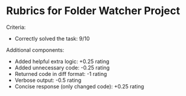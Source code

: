 # Rubrics for Folder Watcher Project

Criteria:
- Correctly solved the task: 9/10

Additional components:
- Added helpful extra logic: +0.25 rating
- Added unnecessary code: -0.25 rating
- Returned code in diff format: -1 rating
- Verbose output: -0.5 rating
- Concise response (only changed code): +0.25 rating